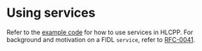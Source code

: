 # Using services

Refer to the [example code][code] for how to use services in HLCPP. For
background and motivation on a FIDL `service`, refer to [RFC-0041][rfc-0041].

<!-- xrefs -->
[code]: /examples/fidl/hlcpp/services
[rfc-0041]: /docs/contribute/governance/rfcs/0041_unifying_services_devices.md
